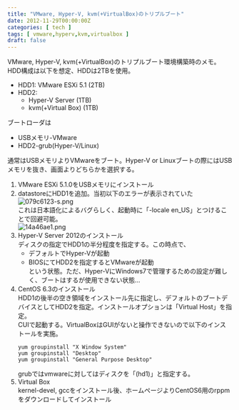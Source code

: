 ```yaml
---
title: "VMware, Hyper-V, kvm(+VirtualBox)のトリプルブート"
date: 2012-11-29T00:00:00Z
categories: [ tech ]
tags: [ vmware,hyperv,kvm,virtualbox ]
draft: false
---
```


VMware, Hyper-V, kvm(+VirtualBox)のトリプルブート環境構築時のメモ。
HDD構成は以下を想定、HDDは2TBを使用。
* HDD1: VMware ESXi 5.1 (2TB)
* HDD2:
  * Hyper-V Server (1TB)
  * kvm(+Virtual Box) (1TB)

ブートローダは
* USBメモリ-VMware
* HDD2-grub(Hyper-V/Linux)

通常はUSBメモリよりVMwareをブート。Hyper-V or Linuxブートの際にはUSBメモリを抜き、画面よりどちらかを選択する。

1. VMware ESXi 5.1.0をUSBメモリにインストール
1. datastoreにHDD1を追加。当初以下のエラーが表示されていた  
   ![079c6123-s.png](../079c6123-s.png)  
   これは日本語化によるバグらしく、起動時に「-locale en_US」とつけることで回避可能。  
   ![14a46ae1.png](../14a46ae1.png)
1. Hyper-V Server 2012のインストール  
   ディスクの指定でHDD1の半分程度を指定する。この時点で、
   * デフォルトでHyper-Vが起動
   * BIOSにてHDD2を指定するとVMwareが起動  
   という状態。ただ、Hyper-VにWindows7で管理するための設定が難しく、ブートはするが使用できない状態…
1. CentOS 6.3のインストール  
   HDD1の後半の空き領域をインストール先に指定し、デフォルトのブートデバイスとしてHDD2を指定。インストールオプションは「Virtual Host」を指定。  
   CUIで起動する。VirtualBoxはGUIがないと操作できないので以下のインストールを実施。
   ```
   yum groupinstall "X Window System"
   yum groupinstall "Desktop"
   yum groupinstall "General Purpose Desktop"
   ```
   grubではvmwareに対してはディスクを「(hd1)」と指定する。
1. Virtual Box  
   kernel-devel, gccをインストール後、ホームページよりCentOS6用のrppmをダウンロードしてインストール